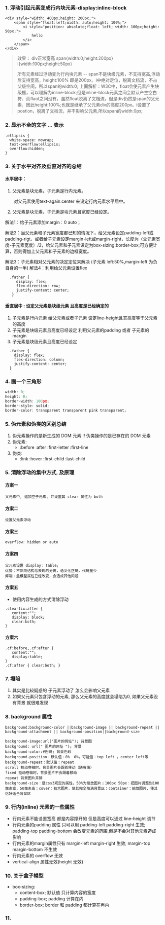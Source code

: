 ### 1. 浮动引起元素变成行内块元素-display:inline-block
```
<div style="width: 400px;height: 200px;">
    <span style="float:left;width: auto;height: 100%;">
        <i style="position: absolute;float: left; width: 100px;height: 50px;">
            hello
        </i>
    </span>
</div>
```
>效果：
>div正常宽高
>span{width:0;height:200px}
>i{width:100px;height:50px}
>
>所有元素经过浮动变为行内块元素 -- span不是块级元素，不支持宽高,浮动后支持宽高，height:100% 即是200px。i中绝对定位，脱离文档流，不占父级空间，所以span的width:0;
>上面解析：W3C中，float会使元素产生块级框，可以理解为inline-block;但是inline-block元素之间会默认产生空白符，而flaot之间没有。虽然float脱离了文档流，但是div仍然是span的父元素，因此height:100%;也就是继承了父元素div的高度200px。i设置了postion，脱离了文档流，并不影响父元素,所以span的width:0px;
### 2. 显示不全的文字 ... 表示
```
.ellipsis {
  white-space: nowrap;
  text-overflow:ellipsis;
  overflow:hidden;
}
```
### 3. 关于水平对齐及垂直对齐的总结
#### 水平居中：
1. 父元素是块元素，子元素是行内元素。

　　对父元素使用text-again:center 来设定行内元素水平居中。

2. 父元素是块元素，子元素是块元素且宽度已经设定。

  解法1：给子元素添加margin：0 auto；

  解法2：当父元素和子元素宽度都已知的情况下，给父元素设定padding-left或padding-rigt，或者给子元素设定margin-left或margin-right，长度为（父元素宽度-子元素宽度）/2，给父元素和子元素设定为box-sizing:border-box;可方便计算，否则得加上父元素和子元素的边框宽度。

  解法3：子元素相对父元素的决定定位来解决 (子元素 left:50%,margin-left 为负 自身的一半)
  解法4：利用给父元素设置flex
```
  .father {
     display: flex;
     flex-direction: row;
     justify-content: center;
   }
```
#### 垂直居中 : 设定父元素是块级元素 且高度是已经确定的
1. 子元素是行内元素
  给父元素或者子元素 设定line-height且其高度等于父元素的高度
2. 子元素是块级元素且高度已经设定
  利用父元素的padding 或者 子元素的margin 
3. 子元素是块级元素且高度已经设定
```
  .father {
    display: flex;
    flex-direction: column;
    justify-content: center;
  }
```

### 4. 画一个三角形
```js
width: 0;
height: 0;
border-width: 100px;
border-style: solid;
border-color: transparent transparent pink transparent;
```

### 5. 伪元素和伪类的区别总结
1. 伪元素操作的是新生成的 DOM 元素 !! 伪类操作的是已存在的 DOM 元素
2. 伪元素:
    - :before :after :first-letter :first-line
3. 伪类:
    - :link :hover :first-child :last-child
### 5. 清除浮动的集中方式, 及原理
#### 方案一
```
父元素中, 追加空子元素, 并设置其 clear 属性为 both
```
#### 方案二
```
设置父元素浮动
```
#### 方案三
```
overflow: hidden or auto
```
#### 方案四
```
父元素设置 display: table;
优势：不影响结构与表现的分离，语义化正确，代码量少
弊端：盒模型属性已经改变，会造成其他问题
```

#### 方案五
- 使用内容生成的方式清除浮动
```
.clearfix:after {
   content:""; 
   display: block; 
   clear:both; 
}
```

#### 方案六
```
.cf:before,.cf:after {
   content:"";
   display:table;
}
.cf:after { clear:both; }
```


### 7. 塌陷
1. 其实是比较疑惑的 子元素浮动了 怎么会影响父元素
2. 如果父元素只包含浮动的元素, 那么父元素的高度就会塌陷为0, 如果父元素没有背景 就很难发现

### 8. background 属性
```
background:background-color ||background-image || background-repeat || background-attachment || background-position||background-size

background-image:url("图片的网址"); 背景图 
background: url(" 图片的网址 "); 背景 
background-color:#色码; 背景色彩 
background-position：默认值：0%  0%，可能值：top left ，center left等
background-repeat：默认值：repeat
scroll 拉动卷轴时，背景图片会跟着移动（缺省值） 
fixed 拉动卷轴时，背景图片不会跟着移动 
repeat 背景图片并排 
background-size：是css3规定的属性，50%为缩放图片；100px 50px：把图片调整到100像素宽，50像素高；cover：拉大图片，使其完全填满背景区；container：缩放图片，使其恰好适合背景区
```

### 9. 行内(inline) 元素的一些属性
- 行内元素不能设置宽高 都是内容撑开的 但是高度可以通过 line-height 调节
- 行内元素的padding 属性 只可以用 padding-left padding-right 生效; padding-top padding-bottom 会改变元素的范围,但是不会对其他元素造成影响
- 行内元素的margin属性只有 margin-left margin-right 生效; margin-top margin-bottom 不生效
- 行内元素的 overflow 无效
- vertical-align 属性无效(height 无效)

### 10. 关于盒子模型
- box-sizing:
    - content-box; 默认值 只计算内容的宽度 
    - padding-box; padding 计算在内
    - border-box; border 和 padding  都计算在再内

### 11. 